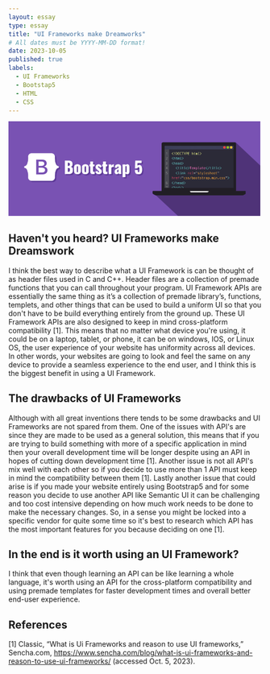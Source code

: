 ```yaml
---
layout: essay
type: essay
title: "UI Frameworks make Dreamworks"
# All dates must be YYYY-MM-DD format!
date: 2023-10-05
published: true
labels:
  - UI Frameworks
  - Bootstap5
  - HTML
  - CSS
---
```


<img width="500px" class="rounded float-start pe-4" src="../img/UI-Framework/bootstrap-5.0-illustration.png">


## Haven't you heard? UI Frameworks make Dreamswork
  I think the best way to describe what a UI Framework is can be thought of as header files used in C and C++. Header files are a collection of premade functions that you can call throughout your program. UI Framework APIs are essentially the same thing as it’s a collection of premade library’s, functions, templets, and other things that can be used to build a uniform UI so that you don't have to be build everything entirely from the ground up. These UI Framework APIs are also designed to keep in mind cross-platform compatibility [1]. This means that no matter what device you're using, it could be on a laptop, tablet, or phone, it can be on windows, IOS, or Linux OS, the user experience of your website has uniformity across all devices. In other words, your websites are going to look and feel the same on any device to provide a seamless experience to the end user, and I think this is the biggest benefit in using a UI Framework.

## The drawbacks of UI Frameworks
  Although with all great inventions there tends to be some drawbacks and UI Frameworks are not spared from them. One of the issues with API's are since they are made to be used as a general solution, this means that if you are trying to build something with more of a specific application in mind then your overall development time will be longer despite using an API in hopes of cutting down development time [1]. Another issue is not all API's mix well with each other so if you decide to use more than 1 API must keep in mind the compatibility between them [1]. Lastly another issue that could arise is if you made your website entirely using Bootstrap5 and for some reason you decide to use another API like Semantic UI it can be challenging and too cost intensive depending on how much work needs to be done to make the necessary changes. So, in a sense you might be locked into a specific vendor for quite some time so it's best to research which API has the most important features for you because deciding on one [1].

## In the end is it worth using an UI Framework?
  I think that even though learning an API can be like learning a whole language, it's worth using an API for the cross-platform compatibility and using premade templates for faster development times and overall better end-user experience.

## References 
[1] Classic, “What is Ui Frameworks and reason to use UI frameworks,” Sencha.com, https://www.sencha.com/blog/what-is-ui-frameworks-and-reason-to-use-ui-frameworks/ (accessed Oct. 5, 2023). 
